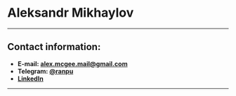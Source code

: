 # **Aleksandr Mikhaylov**

---

## **Contact information:**

* **E-mail: alex.mcgee.mail@gmail.com**
* **Telegram: [@ranpu](https://t.me/ranpu)**
* **[LinkedIn](https://www.linkedin.com/in/aleksandr-mikhaylov-3583b0104/)**

---